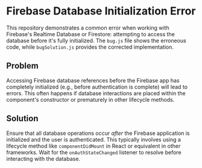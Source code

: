 # Firebase Database Initialization Error
This repository demonstrates a common error when working with Firebase's Realtime Database or Firestore: attempting to access the database before it's fully initialized.  The `bug.js` file shows the erroneous code, while `bugSolution.js` provides the corrected implementation.

## Problem
Accessing Firebase database references before the Firebase app has completely initialized (e.g., before authentication is complete) will lead to errors.  This often happens if database interactions are placed within the component's constructor or prematurely in other lifecycle methods.

## Solution
Ensure that all database operations occur *after* the Firebase application is initialized and the user is authenticated.  This typically involves using a lifecycle method like `componentDidMount` in React or equivalent in other frameworks. Wait for the `onAuthStateChanged` listener to resolve before interacting with the database.
